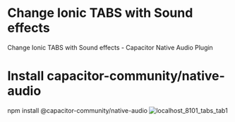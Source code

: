 # Change Ionic TABS with Sound effects
 Change Ionic TABS with Sound effects - Capacitor Native Audio Plugin

 # Install capacitor-community/native-audio
 npm install @capacitor-community/native-audio
![localhost_8101_tabs_tab1](https://github.com/vicky435435/Change-Ionic-TABS-with-Sound-effects/assets/54996805/0890b190-7208-4af5-9a37-edc827062c80)
